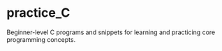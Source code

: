 # practice_C
Beginner-level C programs and snippets for learning and practicing core programming concepts.
